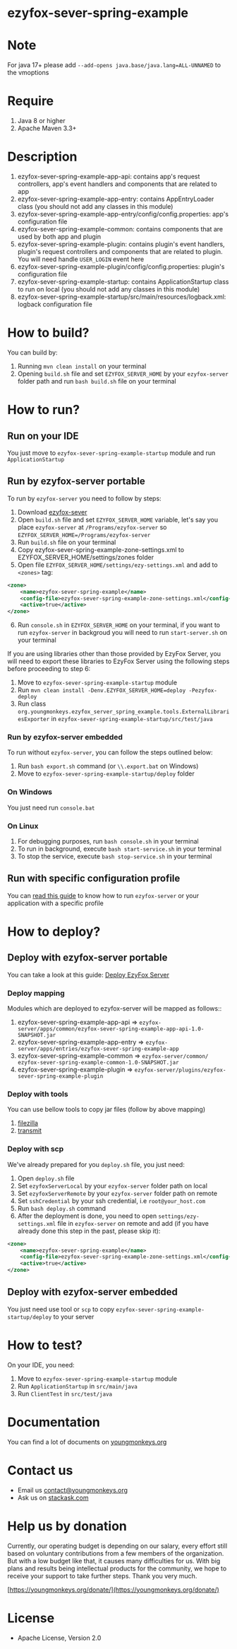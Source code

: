 
# ezyfox-sever-spring-example

# Note

For java 17+ please add `--add-opens java.base/java.lang=ALL-UNNAMED` to the vmoptions

# Require

1. Java 8 or higher
2. Apache Maven 3.3+

# Description

1. ezyfox-sever-spring-example-app-api: contains app's request controllers, app's event handlers and components that are related to
   app
2. ezyfox-sever-spring-example-app-entry: contains AppEntryLoader class (you should not add any classes in this module)
3. ezyfox-sever-spring-example-app-entry/config/config.properties: app's configuration file
4. ezyfox-sever-spring-example-common: contains components that are used by both app and plugin
5. ezyfox-sever-spring-example-plugin: contains plugin's event handlers, plugin's request controllers and components that are related
   to plugin. You will need handle `USER_LOGIN` event here
6. ezyfox-sever-spring-example-plugin/config/config.properties: plugin's configuration file
7. ezyfox-sever-spring-example-startup: contains ApplicationStartup class to run on local (you should not add any classes in this
   module)
8. ezyfox-sever-spring-example-startup/src/main/resources/logback.xml: logback configuration file

# How to build?

You can build by:

1. Running `mvn clean install` on your terminal
2. Opening `build.sh` file and set `EZYFOX_SERVER_HOME` by your `ezyfox-server` folder path and run `bash build.sh` file
   on your terminal

# How to run?

## Run on your IDE

You just move to `ezyfox-sever-spring-example-startup` module and run `ApplicationStartup`

## Run by ezyfox-server portable

To run by `ezyfox-server` you need to follow by steps:

1. Download [ezyfox-sever](https://youngmonkeys.org/download)
2. Open `build.sh` file and set `EZYFOX_SERVER_HOME` variable, let's say you place `ezyfox-server`
   at `/Programs/ezyfox-server` so `EZYFOX_SERVER_HOME=/Programs/ezyfox-server`
3. Run `build.sh` file on your terminal
4. Copy ezyfox-sever-spring-example-zone-settings.xml to EZYFOX_SERVER_HOME/settings/zones folder
5. Open file `EZYFOX_SERVER_HOME/settings/ezy-settings.xml` and add to `<zones>` tag:

```xml
<zone>
	<name>ezyfox-sever-spring-example</name>
	<config-file>ezyfox-sever-spring-example-zone-settings.xml</config-file>
	<active>true</active>
</zone>
```

6. Run `console.sh` in `EZYFOX_SERVER_HOME` on your terminal, if you want to run `ezyfox-server` in backgroud you will
   need to run `start-server.sh` on your terminal

If you are using libraries other than those provided by EzyFox Server, you will need to export these libraries to EzyFox Server using the following steps before proceeding to step 6:

1. Move to `ezyfox-sever-spring-example-startup` module
2. Run `mvn clean install -Denv.EZYFOX_SERVER_HOME=deploy -Pezyfox-deploy`
3. Run class `org.youngmonkeys.ezyfox_server_spring_example.tools.ExternalLibrariesExporter` in `ezyfox-sever-spring-example-startup/src/test/java`

### Run by ezyfox-server embedded

To run without `ezyfox-server`, you can follow the steps outlined below:

1. Run `bash export.sh` command (or `\\.export.bat` on Windows)
2. Move to `ezyfox-sever-spring-example-startup/deploy` folder

### On Windows

You just need run `console.bat`

### On Linux

1. For debugging purposes, run `bash console.sh` in your terminal
2. To run in background, execute `bash start-service.sh` in your terminal
3. To stop the service, execute `bash stop-service.sh` in your terminal

## Run with specific configuration profile

You can [read this guide](https://youngmonkeys.org/ezyfox-server-project-configuration/) to know how to
run `ezyfox-server` or your application with a specific profile

# How to deploy?

## Deploy with ezyfox-server portable

You can take a look at this guide: [Deploy EzyFox Server](https://youngmonkeys.org/deploy-ezyfox-server/)

### Deploy mapping

Modules which are deployed to ezyfox-server will be mapped as follows::

1. ezyfox-sever-spring-example-app-api => `ezyfox-server/apps/common/ezyfox-sever-spring-example-app-api-1.0-SNAPSHOT.jar`
2. ezyfox-sever-spring-example-app-entry => `ezyfox-server/apps/entries/ezyfox-sever-spring-example-app`
3. ezyfox-sever-spring-example-common => `ezyfox-server/common/ ezyfox-sever-spring-example-common-1.0-SNAPSHOT.jar`
4. ezyfox-sever-spring-example-plugin => `ezyfox-server/plugins/ezyfox-sever-spring-example-plugin`

### Deploy with tools

You can use bellow tools to copy jar files (follow by above mapping)

1. [filezilla](https://filezilla-project.org/)
2. [transmit](https://panic.com/transmit/)

### Deploy with scp

We've already prepared for you `deploy.sh` file, you just need:

1. Open `deploy.sh` file
2. Set `ezyfoxServerLocal` by your `ezyfox-server` folder path on local
3. Set `ezyfoxServerRemote` by your `ezyfox-server` folder path on remote
4. Set `sshCredential` by your ssh credential, i.e `root@your_host.com`
5. Run `bash deploy.sh` command
6. After the deployment is done, you need to open `settings/ezy-settings.xml` file in `ezyfox-server` on remote and
   add (if you have already done this step in the past, please skip it):

```xml
<zone>
	<name>ezyfox-sever-spring-example</name>
	<config-file>ezyfox-sever-spring-example-zone-settings.xml</config-file>
	<active>true</active>
</zone>
```

## Deploy with ezyfox-server embedded

You just need use tool or `scp` to copy `ezyfox-sever-spring-example-startup/deploy` to your server

# How to test?

On your IDE, you need:

1. Move to `ezyfox-sever-spring-example-startup` module
2. Run `ApplicationStartup` in `src/main/java`
3. Run `ClientTest` in `src/test/java`

# Documentation

You can find a lot of documents on [youngmonkeys.org](https://youngmonkeys.org/ezyfox-sever/)

# Contact us

- Email us [contact@youngmonkeys.org](contact@youngmonkeys.org)
- Ask us on [stackask.com](https://stackask.com)

# Help us by donation

Currently, our operating budget is depending on our salary, every effort still based on voluntary contributions from a
few members of the organization. But with a low budget like that, it causes many difficulties for us. With big plans and
results being intellectual products for the community, we hope to receive your support to take further steps. Thank you
very much.

[https://youngmonkeys.org/donate/](https://youngmonkeys.org/donate/)

# License

- Apache License, Version 2.0
